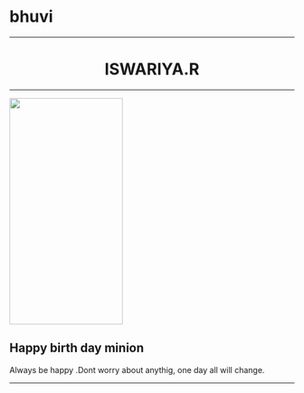 # bhuvi
<html>
<head><title>BIRTH DAY</title></head>
<body>
<hr size=3 noshade>
<h1><center>ISWARIYA.R</center></h1>
<hr size=3 noshade>
<img src="https://github.com/bhuvanesh1124/ishu/blob/main/iswariya.jpg" height=400px width=200px>
<h2>Happy birth day minion </h2>
<p>Always be happy .Dont worry about anythig, one day all will change.</p>
<hr size=3 noshade>
  </body>
</html>
